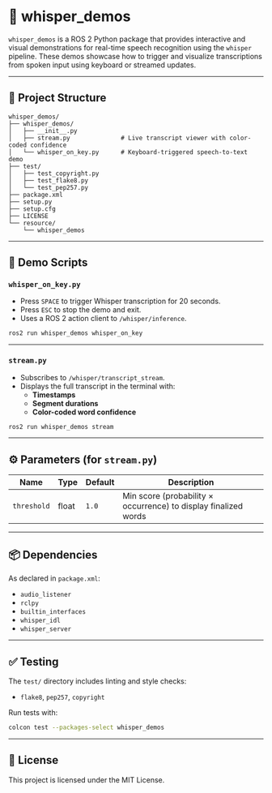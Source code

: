 
# 🎤 whisper_demos

`whisper_demos` is a ROS 2 Python package that provides interactive and visual demonstrations for real-time speech recognition using the `whisper` pipeline. These demos showcase how to trigger and visualize transcriptions from spoken input using keyboard or streamed updates.

---

## 📁 Project Structure

```
whisper_demos/
├── whisper_demos/
│   ├── __init__.py
│   ├── stream.py              # Live transcript viewer with color-coded confidence
│   └── whisper_on_key.py      # Keyboard-triggered speech-to-text demo
├── test/
│   ├── test_copyright.py
│   ├── test_flake8.py
│   └── test_pep257.py
├── package.xml
├── setup.py
├── setup.cfg
├── LICENSE
└── resource/
    └── whisper_demos
```

---

## 🧪 Demo Scripts

### `whisper_on_key.py`

- Press `SPACE` to trigger Whisper transcription for 20 seconds.
- Press `ESC` to stop the demo and exit.
- Uses a ROS 2 action client to `/whisper/inference`.

```bash
ros2 run whisper_demos whisper_on_key
```

---

### `stream.py`

- Subscribes to `/whisper/transcript_stream`.
- Displays the full transcript in the terminal with:
  - **Timestamps**
  - **Segment durations**
  - **Color-coded word confidence**

```bash
ros2 run whisper_demos stream
```

---

## ⚙️ Parameters (for `stream.py`)

| Name       | Type  | Default | Description                                       |
|------------|-------|---------|---------------------------------------------------|
| `threshold`| float | `1.0`   | Min score (probability × occurrence) to display finalized words |

---

## 📦 Dependencies

As declared in `package.xml`:

- `audio_listener`
- `rclpy`
- `builtin_interfaces`
- `whisper_idl`
- `whisper_server`

---

## ✅ Testing

The `test/` directory includes linting and style checks:

- `flake8`, `pep257`, `copyright`

Run tests with:
```bash
colcon test --packages-select whisper_demos
```

---

## 📝 License

This project is licensed under the MIT License.
